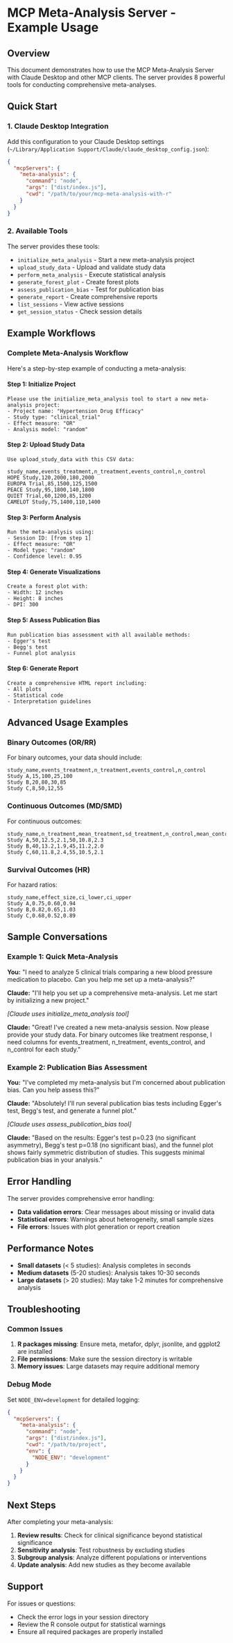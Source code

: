 # MCP Meta-Analysis Server - Example Usage

## Overview

This document demonstrates how to use the MCP Meta-Analysis Server with Claude Desktop and other MCP clients. The server provides 8 powerful tools for conducting comprehensive meta-analyses.

## Quick Start

### 1. Claude Desktop Integration

Add this configuration to your Claude Desktop settings (`~/Library/Application Support/Claude/claude_desktop_config.json`):

```json
{
  "mcpServers": {
    "meta-analysis": {
      "command": "node",
      "args": ["dist/index.js"],
      "cwd": "/path/to/your/mcp-meta-analysis-with-r"
    }
  }
}
```

### 2. Available Tools

The server provides these tools:

- `initialize_meta_analysis` - Start a new meta-analysis project
- `upload_study_data` - Upload and validate study data
- `perform_meta_analysis` - Execute statistical analysis
- `generate_forest_plot` - Create forest plots
- `assess_publication_bias` - Test for publication bias
- `generate_report` - Create comprehensive reports
- `list_sessions` - View active sessions
- `get_session_status` - Check session details

## Example Workflows

### Complete Meta-Analysis Workflow

Here's a step-by-step example of conducting a meta-analysis:

#### Step 1: Initialize Project

```
Please use the initialize_meta_analysis tool to start a new meta-analysis project:
- Project name: "Hypertension Drug Efficacy"
- Study type: "clinical_trial"
- Effect measure: "OR"
- Analysis model: "random"
```

#### Step 2: Upload Study Data

```
Use upload_study_data with this CSV data:

study_name,events_treatment,n_treatment,events_control,n_control
HOPE Study,120,2000,180,2000
EUROPA Trial,85,1500,125,1500
PEACE Study,95,1800,140,1800
QUIET Trial,60,1200,85,1200
CAMELOT Study,75,1400,110,1400
```

#### Step 3: Perform Analysis

```
Run the meta-analysis using:
- Session ID: [from step 1]
- Effect measure: "OR"
- Model type: "random"
- Confidence level: 0.95
```

#### Step 4: Generate Visualizations

```
Create a forest plot with:
- Width: 12 inches
- Height: 8 inches
- DPI: 300
```

#### Step 5: Assess Publication Bias

```
Run publication bias assessment with all available methods:
- Egger's test
- Begg's test
- Funnel plot analysis
```

#### Step 6: Generate Report

```
Create a comprehensive HTML report including:
- All plots
- Statistical code
- Interpretation guidelines
```

## Advanced Usage Examples

### Binary Outcomes (OR/RR)

For binary outcomes, your data should include:
```csv
study_name,events_treatment,n_treatment,events_control,n_control
Study A,15,100,25,100
Study B,20,80,30,85
Study C,8,50,12,55
```

### Continuous Outcomes (MD/SMD)

For continuous outcomes:
```csv
study_name,n_treatment,mean_treatment,sd_treatment,n_control,mean_control,sd_control
Study A,50,12.5,2.1,50,10.8,2.3
Study B,40,13.2,1.9,45,11.2,2.0
Study C,60,11.8,2.4,55,10.5,2.1
```

### Survival Outcomes (HR)

For hazard ratios:
```csv
study_name,effect_size,ci_lower,ci_upper
Study A,0.75,0.60,0.94
Study B,0.82,0.65,1.03
Study C,0.68,0.52,0.89
```

## Sample Conversations

### Example 1: Quick Meta-Analysis

**You:** "I need to analyze 5 clinical trials comparing a new blood pressure medication to placebo. Can you help me set up a meta-analysis?"

**Claude:** "I'll help you set up a comprehensive meta-analysis. Let me start by initializing a new project."

*[Claude uses initialize_meta_analysis tool]*

**Claude:** "Great! I've created a new meta-analysis session. Now please provide your study data. For binary outcomes like treatment response, I need columns for events_treatment, n_treatment, events_control, and n_control for each study."

### Example 2: Publication Bias Assessment

**You:** "I've completed my meta-analysis but I'm concerned about publication bias. Can you help assess this?"

**Claude:** "Absolutely! I'll run several publication bias tests including Egger's test, Begg's test, and generate a funnel plot."

*[Claude uses assess_publication_bias tool]*

**Claude:** "Based on the results: Egger's test p=0.23 (no significant asymmetry), Begg's test p=0.18 (no significant bias), and the funnel plot shows fairly symmetric distribution of studies. This suggests minimal publication bias in your analysis."

## Error Handling

The server provides comprehensive error handling:

- **Data validation errors**: Clear messages about missing or invalid data
- **Statistical errors**: Warnings about heterogeneity, small sample sizes
- **File errors**: Issues with plot generation or report creation

## Performance Notes

- **Small datasets** (< 5 studies): Analysis completes in seconds
- **Medium datasets** (5-20 studies): Analysis takes 10-30 seconds
- **Large datasets** (> 20 studies): May take 1-2 minutes for comprehensive analysis

## Troubleshooting

### Common Issues

1. **R packages missing**: Ensure meta, metafor, dplyr, jsonlite, and ggplot2 are installed
2. **File permissions**: Make sure the session directory is writable
3. **Memory issues**: Large datasets may require additional memory

### Debug Mode

Set `NODE_ENV=development` for detailed logging:

```json
{
  "mcpServers": {
    "meta-analysis": {
      "command": "node",
      "args": ["dist/index.js"],
      "cwd": "/path/to/project",
      "env": {
        "NODE_ENV": "development"
      }
    }
  }
}
```

## Next Steps

After completing your meta-analysis:

1. **Review results**: Check for clinical significance beyond statistical significance
2. **Sensitivity analysis**: Test robustness by excluding studies
3. **Subgroup analysis**: Analyze different populations or interventions
4. **Update analysis**: Add new studies as they become available

## Support

For issues or questions:
- Check the error logs in your session directory
- Review the R console output for statistical warnings
- Ensure all required packages are properly installed